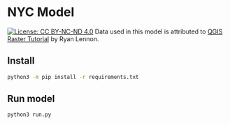 NYC Model
==============

[![License: CC BY-NC-ND 4.0](https://img.shields.io/badge/License-CC_BY--NC--ND_4.0-lightgrey.svg)](https://creativecommons.org/licenses/by-nc-nd/4.0/) Data used in this model is attributed to [QGIS Raster Tutorial](https://www.baruch.cuny.edu/confluence/display/geoportal/QGIS+Raster+Tutorial) by Ryan Lennon.

## Install

```bash
python3 -m pip install -r requirements.txt
```

## Run model

```python
python3 run.py
```
